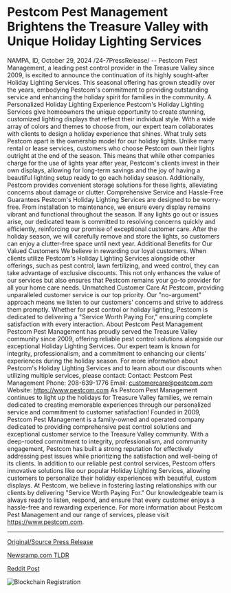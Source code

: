 # Pestcom Pest Management Brightens the Treasure Valley with Unique Holiday Lighting Services

NAMPA, ID, October 29, 2024 /24-7PressRelease/ -- Pestcom Pest Management, a leading pest control provider in the Treasure Valley since 2009, is excited to announce the continuation of its highly sought-after Holiday Lighting Services. This seasonal offering has grown steadily over the years, embodying Pestcom's commitment to providing outstanding service and enhancing the holiday spirit for families in the community.  A Personalized Holiday Lighting Experience Pestcom's Holiday Lighting Services give homeowners the unique opportunity to create stunning, customized lighting displays that reflect their individual style. With a wide array of colors and themes to choose from, our expert team collaborates with clients to design a holiday experience that shines.  What truly sets Pestcom apart is the ownership model for our holiday lights. Unlike many rental or lease services, customers who choose Pestcom own their lights outright at the end of the season. This means that while other companies charge for the use of lights year after year, Pestcom's clients invest in their own displays, allowing for long-term savings and the joy of having a beautiful lighting setup ready to go each holiday season. Additionally, Pestcom provides convenient storage solutions for these lights, alleviating concerns about damage or clutter.  Comprehensive Service and Hassle-Free Guarantees Pestcom's Holiday Lighting Services are designed to be worry-free. From installation to maintenance, we ensure every display remains vibrant and functional throughout the season. If any lights go out or issues arise, our dedicated team is committed to resolving concerns quickly and efficiently, reinforcing our promise of exceptional customer care. After the holiday season, we will carefully remove and store the lights, so customers can enjoy a clutter-free space until next year.  Additional Benefits for Our Valued Customers We believe in rewarding our loyal customers. When clients utilize Pestcom's Holiday Lighting Services alongside other offerings, such as pest control, lawn fertilizing, and weed control, they can take advantage of exclusive discounts. This not only enhances the value of our services but also ensures that Pestcom remains your go-to provider for all your home care needs.  Unmatched Customer Care At Pestcom, providing unparalleled customer service is our top priority. Our "no-argument" approach means we listen to our customers' concerns and strive to address them promptly. Whether for pest control or holiday lighting, Pestcom is dedicated to delivering a "Service Worth Paying For," ensuring complete satisfaction with every interaction.  About Pestcom Pest Management Pestcom Pest Management has proudly served the Treasure Valley community since 2009, offering reliable pest control solutions alongside our exceptional Holiday Lighting Services. Our expert team is known for integrity, professionalism, and a commitment to enhancing our clients' experiences during the holiday season.  For more information about Pestcom's Holiday Lighting Services and to learn about our discounts when utilizing multiple services, please contact:  Contact: Pestcom Pest Management Phone: 208-639-1776 Email: customercare@pestcom.com Website: https://www.pestcom.com  As Pestcom Pest Management continues to light up the holidays for Treasure Valley families, we remain dedicated to creating memorable experiences through our personalized service and commitment to customer satisfaction!  Founded in 2009, Pestcom Pest Management is a family-owned and operated company dedicated to providing comprehensive pest control solutions and exceptional customer service to the Treasure Valley community. With a deep-rooted commitment to integrity, professionalism, and community engagement, Pestcom has built a strong reputation for effectively addressing pest issues while prioritizing the satisfaction and well-being of its clients.  In addition to our reliable pest control services, Pestcom offers innovative solutions like our popular Holiday Lighting Services, allowing customers to personalize their holiday experiences with beautiful, custom displays. At Pestcom, we believe in fostering lasting relationships with our clients by delivering "Service Worth Paying For." Our knowledgeable team is always ready to listen, respond, and ensure that every customer enjoys a hassle-free and rewarding experience.  For more information about Pestcom Pest Management and our range of services, please visit https://www.pestcom.com. 

---

[Original/Source Press Release](https://www.24-7pressrelease.com/press-release/515662/pestcom-pest-management-brightens-the-treasure-valley-with-unique-holiday-lighting-services)
                    

[Newsramp.com TLDR](https://newsramp.com/curated-news/pestcom-pest-management-announces-continuation-of-holiday-lighting-services/8b3706d6529537d87c8931499a801037) 

 



[Reddit Post](https://www.reddit.com/r/newsramp/comments/1geosao/pestcom_pest_management_announces_continuation_of/) 



![Blockchain Registration](https://cdn.newsramp.app/24-7PressRelease/qrcode/2410/29/ableeRzj.webp)